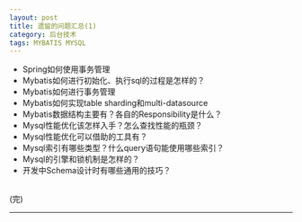 ```yaml
---
layout: post
title: 遗留的问题汇总(1)
category: 后台技术
tags: MYBATIS MYSQL
---
```


+ Spring如何使用事务管理
+ Mybatis如何进行初始化、执行sql的过程是怎样的？
+ Mybatis如何进行事务管理
+ Mybatis如何实现table sharding和multi-datasource
+ Mybatis数据结构主要有？各自的Responsibility是什么？
+ Mysql性能优化该怎样入手？怎么查找性能的瓶颈？
+ Mysql性能优化可以借助的工具有？
+ Mysql索引有哪些类型？什么query语句能使用哪些索引？
+ Mysql的引擎和锁机制是怎样的？
+ 开发中Schema设计时有哪些通用的技巧？



<BR/>
(完)


---


